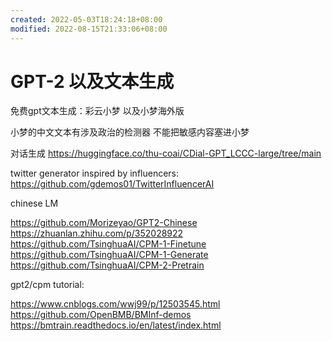 ```yaml
---
created: 2022-05-03T18:24:18+08:00
modified: 2022-08-15T21:33:06+08:00
---
```


# GPT-2 以及文本生成

免费gpt文本生成：彩云小梦 以及小梦海外版

小梦的中文文本有涉及政治的检测器 不能把敏感内容塞进小梦

对话生成
https://huggingface.co/thu-coai/CDial-GPT_LCCC-large/tree/main

twitter generator inspired by influencers:
https://github.com/gdemos01/TwitterInfluencerAI

 chinese LM

https://github.com/Morizeyao/GPT2-Chinese
https://zhuanlan.zhihu.com/p/352028922
https://github.com/TsinghuaAI/CPM-1-Finetune
https://github.com/TsinghuaAI/CPM-1-Generate
https://github.com/TsinghuaAI/CPM-2-Pretrain

gpt2/cpm tutorial:

https://www.cnblogs.com/wwj99/p/12503545.html
https://github.com/OpenBMB/BMInf-demos
https://bmtrain.readthedocs.io/en/latest/index.html
